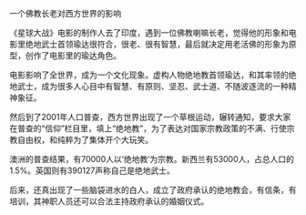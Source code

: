 一个佛教长老对西方世界的影响
 
《星球大战》电影的制作人去了印度，遇到一位佛教喇嘛长老，觉得他的形象和电影里绝地武士首领瑜达很符合，很老、很有智慧，最后就决定用老活佛的形象为原型，创作了电影里的瑜达角色。
 
电影影响了全世界，成为一个文化现象。虚构人物绝地教首领瑜达，和其率领的绝地武士，成为很多人心目中有智慧、有原则、坚忍、武士道、不随波逐流的一种精神象征。
   
然后到了2001年人口普查，西方世界出现了一个草根运动，辗转通知，要求大家在普查的“信仰”栏目里，填上“绝地教”，为了表达对国家宗教政策的不满、行使宗教自由权，和纯粹为了集体开个大玩笑。

澳洲的普查结果，有70000人以‘绝地教’为宗教。新西兰有53000人，占总人口的1.5%。英国则有390127声称自己是绝地武士。

后来，还真出现了一些脑袋进水的白人，成立了政府承认的绝地教会，有信条，有培训，其神职人员还可以合法主持政府承认的婚姻仪式。
